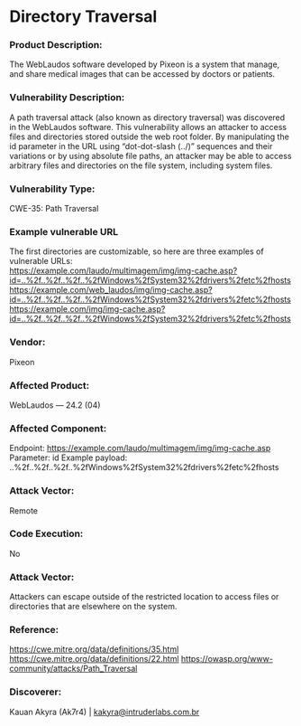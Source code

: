 # Directory Traversal

### Product Description:
The WebLaudos software developed by Pixeon is a system that manage, and share medical images that can be accessed by doctors or patients.
	
### Vulnerability Description:
A path traversal attack (also known as directory traversal) was discovered in the WebLaudos software. This vulnerability allows an attacker to access files and directories stored outside the web root folder. By manipulating the id parameter in the URL using “dot-dot-slash (../)” sequences and their variations or by using absolute file paths, an attacker may be able to access arbitrary files and directories on the file system, including system files.

### Vulnerability Type:
CWE-35: Path Traversal

### Example vulnerable URL 
The first directories are customizable, so here are three examples of vulnerable URLs: <br>
https://example.com/laudo/multimagem/img/img-cache.asp?id=..%2f..%2f..%2f..%2fWindows%2fSystem32%2fdrivers%2fetc%2fhosts <br>
https://example.com/web_laudos/img/img-cache.asp?id=..%2f..%2f..%2f..%2fWindows%2fSystem32%2fdrivers%2fetc%2fhosts <br>
https://example.com/img/img-cache.asp?id=..%2f..%2f..%2f..%2fWindows%2fSystem32%2fdrivers%2fetc%2fhosts <br>
	
### Vendor:
Pixeon
	
### Affected Product:
WebLaudos — 24.2 (04)
	
### Affected Component:
Endpoint: https://example.com/laudo/multimagem/img/img-cache.asp <br>
Parameter: id
Example payload: ..%2f..%2f..%2f..%2fWindows%2fSystem32%2fdrivers%2fetc%2fhosts

### Attack Vector:
Remote
	
### Code Execution:
No
	
### Attack Vector:
Attackers can escape outside of the restricted location to access files or directories that are elsewhere on the system.
	
### Reference:
https://cwe.mitre.org/data/definitions/35.html
https://cwe.mitre.org/data/definitions/22.html
https://owasp.org/www-community/attacks/Path_Traversal
	
### Discoverer:
Kauan Akyra (Ak7r4) | kakyra@intruderlabs.com.br
